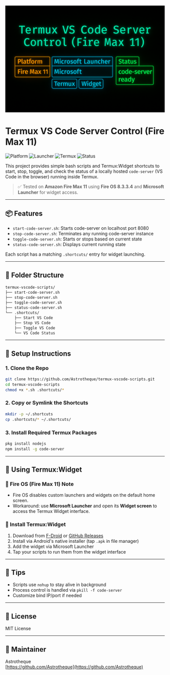 ![Banner](banner.png)

# Termux VS Code Server Control (Fire Max 11)

![Platform](https://img.shields.io/badge/platform-Fire%20Max%2011-orange)
![Launcher](https://img.shields.io/badge/launcher-Microsoft_Launcher-blue)
![Termux](https://img.shields.io/badge/Termux-Widget-green)
![Status](https://img.shields.io/badge/code--server-ready-brightgreen)

This project provides simple bash scripts and Termux:Widget shortcuts to start, stop, toggle, and check the status of a locally hosted `code-server` (VS Code in the browser) running inside Termux.

> ✅ Tested on **Amazon Fire Max 11** using **Fire OS 8.3.3.4** and **Microsoft Launcher** for widget access.

---

## 📦 Features

- `start-code-server.sh`: Starts code-server on localhost port 8080
- `stop-code-server.sh`: Terminates any running code-server instance
- `toggle-code-server.sh`: Starts or stops based on current state
- `status-code-server.sh`: Displays current running state

Each script has a matching `.shortcuts/` entry for widget launching.

---

## 🧱 Folder Structure

```
termux-vscode-scripts/
├── start-code-server.sh
├── stop-code-server.sh
├── toggle-code-server.sh
├── status-code-server.sh
└── .shortcuts/
    ├── Start VS Code
    ├── Stop VS Code
    ├── Toggle VS Code
    └── VS Code Status
```

---

## 🔧 Setup Instructions

### 1. Clone the Repo
```bash
git clone https://github.com/Astrotheque/termux-vscode-scripts.git
cd termux-vscode-scripts
chmod +x *.sh .shortcuts/*
```

### 2. Copy or Symlink the Shortcuts
```bash
mkdir -p ~/.shortcuts
cp .shortcuts/* ~/.shortcuts/
```

### 3. Install Required Termux Packages
```bash
pkg install nodejs
npm install -g code-server
```

---

## 🧩 Using Termux:Widget

### 🔹 Fire OS (Fire Max 11) Note

- Fire OS disables custom launchers and widgets on the default home screen.
- Workaround: use **Microsoft Launcher** and open its **Widget screen** to access the Termux Widget interface.

### 🔹 Install Termux:Widget

1. Download from [F-Droid](https://f-droid.org/en/packages/com.termux.widget/) or [GitHub Releases](https://github.com/termux/termux-widget/releases)
2. Install via Android's native installer (tap `.apk` in file manager)
3. Add the widget via Microsoft Launcher
4. Tap your scripts to run them from the widget interface

---

## 🧠 Tips

- Scripts use `nohup` to stay alive in background
- Process control is handled via `pkill -f code-server`
- Customize bind IP/port if needed

---

## 📜 License

MIT License

---

## 👤 Maintainer

Astrotheque  
[https://github.com/Astrotheque](https://github.com/Astrotheque)
